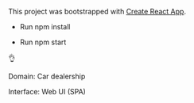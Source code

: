 This project was bootstrapped with [Create React App](https://github.com/facebookincubator/create-react-app).

- Run npm install


- Run npm start

👌

Domain: Car dealership

Interface: Web UI (SPA)
